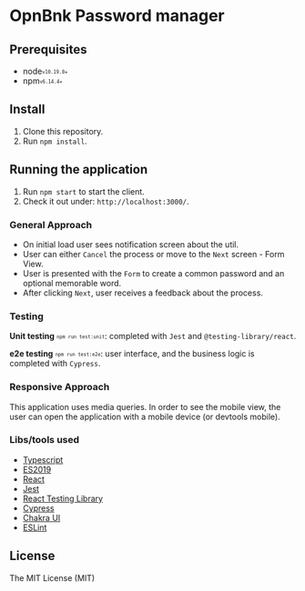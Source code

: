 
# OpnBnk Password manager


## Prerequisites

- node<sub><sup>`v10.19.0+`</sup></sub>
- npm<sub><sup>`v6.14.4+`</sup></sub>

## Install

1. Clone this repository.
2. Run `npm install`.

## Running the application

1. Run `npm start` to start the client.
2. Check it out under:  `http://localhost:3000/`.

### General Approach

* On initial load user sees notification screen about the util.
* User can either `Cancel` the process or move to the `Next` screen - Form View.
* User is presented with the `Form` to create a common password and an optional memorable word.
* After clicking `Next`, user receives a feedback about the process.

### Testing

**Unit testing** <sub><sup>`npm run test:unit`</sup></sub>:  completed with  `Jest` and  `@testing-library/react`.

**e2e testing** <sub><sup>`npm run test:e2e`</sup></sub>:  user interface, and the business logic is completed with  `Cypress`.

### Responsive Approach
This application uses media queries. In order to see the mobile view, the user can open the application with a mobile device (or devtools mobile).

### Libs/tools used

* [Typescript](https://www.typescriptlang.org/)
* [ES2019](https://262.ecma-international.org/10.0/)
* [React](https://facebook.github.io/react/)
* [Jest](https://jestjs.io/)
* [React Testing Library](https://testing-library.com/docs/react-testing-library/intro)
* [Cypress](https://www.cypress.io/)
* [Chakra UI](https://chakra-ui.com/)
* [ESLint](http://eslint.org/)

## License

The MIT License (MIT)
